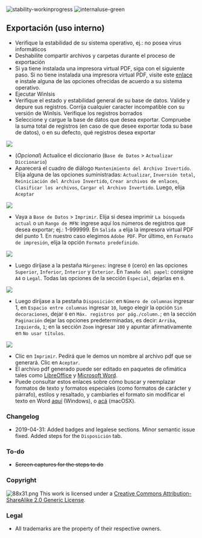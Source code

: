 ![stability-workinprogress](https://img.shields.io/badge/stability-work_in_progress-lightgrey.svg)
![internaluse-green](https://img.shields.io/badge/Internal%20use%3A-stable-green.svg)
## Exportación (uso interno)
* Verifique la estabilidad de su sistema operativo, ej.: no posea virus informáticos
* Deshabilite compartir archivos y carpetas durante el proceso de exportación
* Si ya tiene instalada una impresora virtual PDF, siga con el siguiente paso. Si no tiene instalada una impresora virtual PDF, visite este [enlace](https://pdf.wondershare.com/top-pdf-software/free-pdf-printer.html) e instale alguna de las opciones ofrecidas de acuerdo a su sistema operativo.
* Ejecutar WinIsis
* Verifique el estado y estabilidad general de su base de datos. Valide y depure sus registros. Corrija cualquier caracter incompatible con su versión de WinIsis. Verifique los registros borrados
* Seleccione y cargue la base de datos que desea exportar. Compruebe la suma total de registros (en caso de que desee exportar toda su base de datos), o en su defecto, qué registros desea exportar

![](https://bitbucket.org/repo/EBnakg/images/2416953906-01.jpg)

* (_Opcional_) Actualice el diccionario (`Base de Datos` > `Actualizar Diccionario`)
* Aparecerá el cuadro de diálogo `Mantenimiento del Archivo Invertido`. Elija alguna de las opciones suministradas: `Actualizar`, `Inversión total`, `Reiniciación del Archivo Invertido`, `Crear archivos de enlaces`, `Clasificar los archivos`, `Cargar el Archivo Invertido`. Luego, elija `Aceptar`

![](https://bitbucket.org/repo/EBnakg/images/1303383434-02.jpg)

* Vaya a `Base de Datos` > `Imprimir`. Elija si desea imprimir `La búsqueda actual` o un `Rango de MFN`: ingrese aquí los números de registros que desea exportar; ej.: 1-999999. En `Salida a` elija la impresora virtual PDF del punto 1. En nuestro caso elegimos `Adobe PDF`. Por último, en `Formato de impresión`, elija la opción `Formato predefinido`.

![](https://bitbucket.org/repo/EBnakg/images/164718151-03.jpg)

* Luego diríjase a la pestaña `Márgenes`: ingrese `0` (cero) en las opciones `Superior`, `Inferior`, `Interior` y `Exterior`. En `Tamaño del papel`: consigne `A4` o `Legal`.  Todas las opciones de la sección `Especial`, dejarlas en `0`. 

![](https://bitbucket.org/repo/EBnakg/images/510020317-04.jpg)

* Luego diríjase a la pestaña `Disposición`: en `Número de columnas` ingresar 1, en `Espacio entre columnas` ingresar `10`, luego elegir la opción `Sin decoraciones`, dejar `0` en `Máx. registros por pág./column.`; en la sección `Paginación` dejar las opciones predeterminadas, es decir: `Arriba`, `Izquierda`, `1`; en la sección `Zoom` ingresar `100` y apuntar afirmativamente en `No usar títulos`.

![](https://bitbucket.org/repo/EBnakg/images/3517695867-05.jpg)

* Clic en `Imprimir`. Pedirá que le demos un nombre al archivo pdf que se generará. Clic en `Aceptar`.
* El archivo pdf generado puede ser editado en paquetes de ofimática tales como [LibreOffice](https://ask.libreoffice.org/es/question/57975/se-pueden-abrir-archivos-pdf-con-libreoffice/) y [Microsoft Word](https://support.office.com/es-es/article/editar-un-archivo-pdf-b2d1d729-6b79-499a-bcdb-233379c2f63a).
* Puede consultar estos enlaces sobre cómo buscar y reemplazar formatos de texto y formatos especiales (como formatos de carácter y párrafo), estilos y resaltado, y cambiarles el formato sin modificar el texto en Word [aquí](https://support.office.com/es-es/article/buscar-y-reemplazar-texto-c6728c16-469e-43cd-afe4-7708c6c779b7) (Windows), o [acá](https://support.office.com/es-es/article/buscar-y-reemplazar-texto-o-formato-en-word-para-mac-ac12f262-e3cd-439a-88a0-f5a59875dcea) (macOSX).

### Changelog ###

* 2019-04-31: Added badges and legalese sections. Minor semantic issue fixed. Added steps for the `Disposición` tab.

### To-do ###
* ~~Screen captures for the steps to do~~

### Copyright ###
![88x31.png](https://bitbucket.org/repo/4pKrXRd/images/3902704043-88x31.png)
This work is licensed under a [Creative Commons Attribution-ShareAlike 2.0 Generic License](http://creativecommons.org/licenses/by-sa/2.0/).

### Legal ###

* All trademarks are the property of their respective owners.